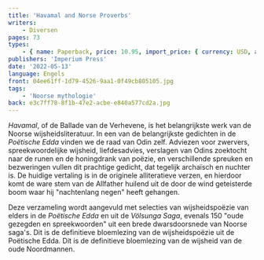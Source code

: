 ```yaml
---
title: 'Havamal and Norse Proverbs'
writers:
    - Diversen
pages: 73
types:
    - { name: Paperback, price: 10.95, import_price: { currency: USD, amount: 10.2 }, isbn: 978-1-922602-54-1 }
publishers: 'Imperium Press'
date: '2022-05-13'
language: Engels
front: 04ee61ff-1d79-4526-9aa1-0f49cb805105.jpg
tags:
    - 'Noorse mythologie'
back: e3c7ff78-8f1b-47e2-acbe-e840a577cd2a.jpg
---
```


*Havamal*, of de Ballade van de Verhevene, is het belangrijkste werk van de Noorse wijsheidsliteratuur. In een van de belangrijkste gedichten in de *Poëtische Edda* vinden we de raad van Odin zelf. Adviezen voor zwervers, spreekwoordelijke wijsheid, liefdesadvies, verslagen van Odins zoektocht naar de runen en de honingdrank van poëzie, en verschillende spreuken en bezweringen vullen dit prachtige gedicht, dat tegelijk archaïsch en nuchter is. De huidige vertaling is in de originele alliteratieve verzen, en hierdoor komt de ware stem van de Allfather huilend uit de door de wind geteisterde boom waar hij "nachtenlang negen" heeft gehangen.

Deze verzameling wordt aangevuld met selecties van wijsheidspoëzie van elders in de *Poëtische Edda* en uit de *Völsunga Saga*, evenals 150 "oude gezegden en spreekwoorden" uit een brede dwarsdoorsnede van Noorse saga's. Dit is de definitieve bloemlezing van de wijsheidspoëzie uit de Poëtische Edda. Dit is de definitieve bloemlezing van de wijsheid van de oude Noordmannen.
